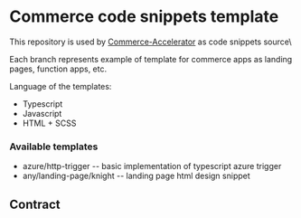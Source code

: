 # Commerce code snippets template

This repository is used by [Commerce-Accelerator](https://github.com/Ekatereana/commerce-accellerator) as code snippets source\

Each branch represents example of template for commerce apps as landing pages, function apps, etc.

Language of the templates: 

- Typescript
- Javascript
- HTML + SCSS

### Available templates

- azure/http-trigger -- basic implementation of typescript azure trigger
- any/landing-page/knight -- landing page html design snippet

## Contract




